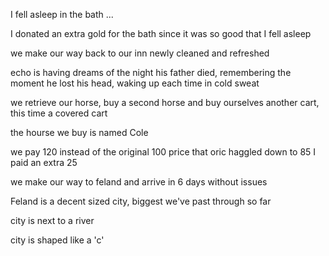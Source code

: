I fell asleep in the bath ...

I donated an extra gold for the bath since it was so good that I fell asleep

we make our way back to our inn newly cleaned and refreshed

echo is having dreams of the night his father died, remembering the moment he lost his head, waking up each time in cold sweat

we retrieve our horse, buy a second horse and buy ourselves another cart, this time a covered cart

the hourse we buy is named Cole

we pay 120 instead of the original 100 price that oric haggled down to 85 I paid an extra 25

we make our way to feland and arrive in 6 days without issues

Feland is a decent sized city, biggest we've past through so far

city is next to a river

city is shaped like a 'c'